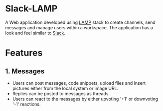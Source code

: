# Slack-LAMP
A Web application developed using [LAMP](https://en.wikipedia.org/wiki/LAMP_(software_bundle)) stack to create channels, send messages and manage users within a workspace. The application has a look and feel similar to [Slack](https://slack.com/).

# Features
## 1. Messages
- Users can post messages, code snippets, upload files and insert pictures either from the local system or image URL.
- Replies can be posted to messages as threads.
- Users can react to the messages by either upvoting '+1' or downvoting '-1' reactions.
